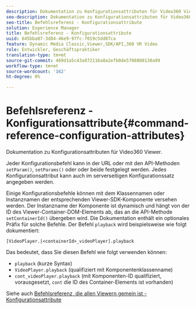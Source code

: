 ```yaml
---
description: Dokumentation zu Konfigurationsattributen für Video360 Viewer.
seo-description: Dokumentation zu Konfigurationsattributen für Video360 Viewer.
seo-title: Befehlsreferenz - Konfigurationsattribute
solution: Experience Manager
title: Befehlsreferenz - Konfigurationsattribute
uuid: 645bba87-3d84-46e9-97fc-7019c5dd87ca
feature: Dynamic Media Classic,Viewer,SDK/API,360 VR Video
role: Entwickler, Geschäftspraktiker
translation-type: tm+mt
source-git-commit: 469d1a5c43a972116a8a2efb0de5708800130a99
workflow-type: tm+mt
source-wordcount: '162'
ht-degree: 0%

---
```



# Befehlsreferenz - Konfigurationsattribute{#command-reference-configuration-attributes}

Dokumentation zu Konfigurationsattributen für Video360 Viewer.

Jeder Konfigurationsbefehl kann in der URL oder mit den API-Methoden `setParam()`, `setParams()` oder  oder beide festgelegt werden. Jedes Konfigurationsattribut kann auch im serverseitigen Konfigurationssatz angegeben werden.

Einige Konfigurationsbefehle können mit dem Klassennamen oder Instanznamen der entsprechenden Viewer-SDK-Komponente versehen werden. Der Instanzname der Komponente ist dynamisch und hängt von der ID des Viewer-Container-DOM-Elements ab, das an die API-Methode `setContainerId()` übergeben wird. Die Dokumentation enthält ein optionales Präfix für solche Befehle. Der Befehl `playback` wird beispielsweise wie folgt dokumentiert:

`[VideoPlayer.|<containerId>_videoPlayer].playback`

Das bedeutet, dass Sie diesen Befehl wie folgt verwenden können:

* `playback` (kurze Syntax)
* `VideoPlayer.playback` (qualifiziert mit Komponentenklassenname)
* `cont_videoPlayer.playback` (mit Komponenten-ID qualifiziert, vorausgesetzt,  `cont` die ID des Container-Elements ist vorhanden)

Siehe auch [Befehlsreferenz, die allen Viewern gemein ist - Konfigurationsattribute](../../../r-html5-viewer-20-cmdref-configattrib/r-html5-viewer-20-cmdref-configattrib.md#concept-850e0f2c49b949deb7cfbfd330d329bd)
